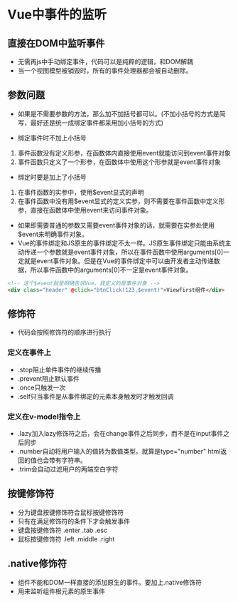 # Vue中事件的监听

## 直接在DOM中监听事件

* 无需再js中手动绑定事件，代码可以是纯粹的逻辑，和DOM解耦
* 当一个视图模型被销毁时，所有的事件处理器都会被自动删除。

## 参数问题

* 如果是不需要参数的方法，那么加不加括号都可以。(不加小括号的方式是简写，最好还是统一成绑定事件都采用加小括号的方式)

* 绑定事件时不加上小括号

1. 事件函数没有定义形参，在函数体内直接使用event就能访问到event事件对象
2. 事件函数只定义了一个形参，在函数体中使用这个形参就是event事件对象

* 绑定时要是加上了小括号

1. 在事件函数的实参中，使用$event显式的声明
2. 在事件函数中没有用$event显式的定义实参，则不需要在事件函数中定义形参，直接在函数体中使用event来访问事件对象。

* 如果即需要普通的参数又需要event事件对象的话，就需要在实参处使用$event来明确事件对象。
* Vue的事件绑定和JS原生的事件绑定不太一样。JS原生事件绑定只能由系统主动传递一个参数就是event事件对象，所以在事件函数中使用arguments[0]一定就是event事件对象。但是在Vue的事件绑定中可以由开发者主动传递数据，所以事件函数中的arguments[0]不一定是event事件对象。

```html
<!-- 这个$event就是明确告诉Vue，我定义的是事件对象 -->
<div class="header" @click="btnClick(123,$event)">ViewFirst组件</div>
```

## 修饰符

* 代码会按照修饰符的顺序进行执行

### 定义在事件上

* .stop阻止单件事件的继续传播
* .prevent阻止默认事件
* .once只触发一次
* .self只当事件是从事件绑定的元素本身触发时才触发回调

### 定义在v-model指令上

* .lazy加入lazy修饰符之后，会在change事件之后同步，而不是在input事件之后同步
* .number自动将用户输入的值转为数值类型。就算是type="number" html返回的值也会带有字符串。
* .trim会自动过滤用户的两端空白字符

## 按键修饰符

* 分为键盘按键修饰符合鼠标按键修饰符
* 只有在满足修饰符的条件下才会触发事件
* 键盘按键修饰符 .enter .tab .esc
* 鼠标按键修饰符 .left .middle .right

## .native修饰符

* 组件不能和DOM一样直接的添加原生的事件。要加上.native修饰符
* 用来监听组件根元素的原生事件
